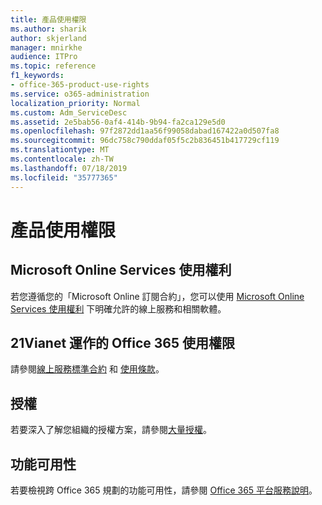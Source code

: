 ```yaml
---
title: 產品使用權限
ms.author: sharik
author: skjerland
manager: mnirkhe
audience: ITPro
ms.topic: reference
f1_keywords:
- office-365-product-use-rights
ms.service: o365-administration
localization_priority: Normal
ms.custom: Adm_ServiceDesc
ms.assetid: 2e5bab56-0af4-414b-9b94-fa2ca129e5d0
ms.openlocfilehash: 97f2872dd1aa56f99058dabad167422a0d507fa8
ms.sourcegitcommit: 96dc758c790ddaf05f5c2b836451b417729cf119
ms.translationtype: MT
ms.contentlocale: zh-TW
ms.lasthandoff: 07/18/2019
ms.locfileid: "35777365"
---
```

# <a name="product-use-rights"></a>產品使用權限

## <a name="microsoft-online-services-use-rights"></a>Microsoft Online Services 使用權利

若您遵循您的「Microsoft Online 訂閱合約」，您可以使用 [Microsoft Online Services 使用權利](http://www.microsoftvolumelicensing.com/DocumentSearch.aspx?Mode=3&DocumentTypeId=37&ShowArchived=true) 下明確允許的線上服務和相關軟體。
  
## <a name="office-365-operated-by-21vianet-use-rights"></a>21Vianet 運作的 Office 365 使用權限

請參閱[線上服務標準合約](http://www.21vbluecloud.com/office365/O365-AgreeWebDir/) 和 [使用條款](http://www.21vbluecloud.com/office365/O365-TOU/)。
  
## <a name="licensing"></a>授權

若要深入了解您組織的授權方案，請參閱[大量授權](https://go.microsoft.com/fwlink/?LinkId=393693)。
  
## <a name="feature-availability"></a>功能可用性

若要檢視跨 Office 365 規劃的功能可用性，請參閱 [Office 365 平台服務說明](https://technet.microsoft.com/en-us/library/office-365-platform-service-description.aspx)。
  

